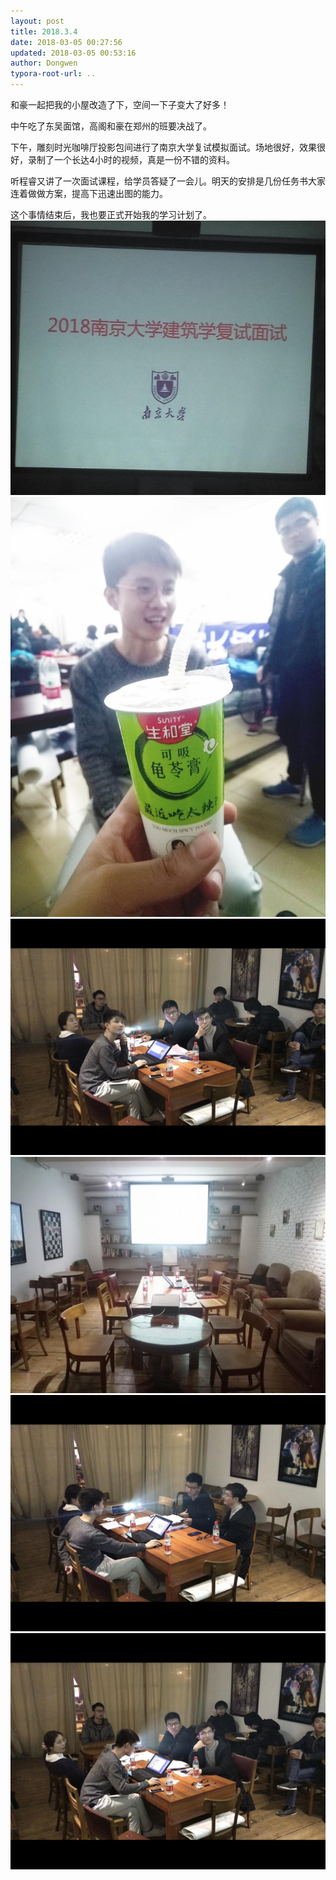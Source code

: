 ```yaml
---
layout: post
title: 2018.3.4
date: 2018-03-05 00:27:56
updated: 2018-03-05 00:53:16
author: Dongwen
typora-root-url: ..
---
```




和豪一起把我的小屋改造了下，空间一下子变大了好多！

中午吃了东吴面馆，高阁和豪在郑州的班要决战了。

下午，雕刻时光咖啡厅投影包间进行了南京大学复试模拟面试。场地很好，效果很好，录制了一个长达4小时的视频，真是一份不错的资料。

听程睿又讲了一次面试课程，给学员答疑了一会儿。明天的安排是几份任务书大家连着做做方案，提高下迅速出图的能力。

这个事情结束后，我也要正式开始我的学习计划了。      ![](/img/in-post/p48884467.jpg)
![](/img/in-post/p48884468.jpg)
![](/img/in-post/p48884702.jpg)
![](/img/in-post/p48884488.jpg)
![](/img/in-post/p48884703.jpg)
![](/img/in-post/p48884706.jpg)
